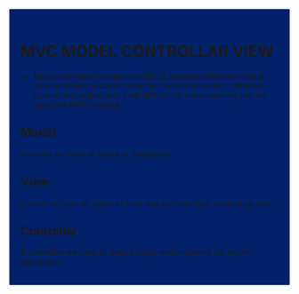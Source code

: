 <div style= "background-color:#012169; padding: 20px 20px">

# MVC MODEL CONTROLLAR VIEW
    
 *   this is important concept in NODEJS because when we write a thousands lins of code in one file, containing routers, database connection, logics
 then it will difficult for understanding and we used this MVC concept.
  
## Model
   In model we have all logics of databases 
## View
   In view we have all logics of front end and how your application look
## Controllar
   In controllar we have all basics logics which contrall our entire application  



</div>
